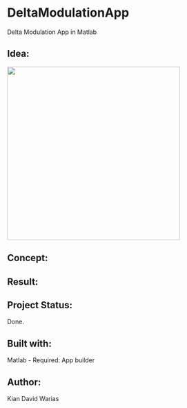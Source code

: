 # DeltaModulationApp
Delta Modulation App in Matlab

## Idea:

<a href="url"><img src="https://user-images.githubusercontent.com/55065075/221441425-c1017f52-6145-499d-8342-19eb14d04fb2.png" height="auto" width="400" ></a>

## Concept:

## Result: 

## Project Status: 
Done.

## Built with:
Matlab - Required: App builder

## Author:
Kian David Warias
